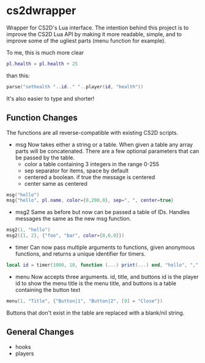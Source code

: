 # cs2dwrapper
Wrapper for CS2D's Lua interface.
The intention behind this project is to improve the CS2D Lua API by making it
more readable, simple, and to improve some of the ugliest parts (menu function
for example).

To me, this is much more clear
```Lua
pl.health = pl.health + 25
```
than this:
```Lua
parse("sethealth "..id.." "..player(id, "health"))
```

It's also easier to type and shorter!

## Function Changes
The functions are all reverse-compatible with existing CS2D scripts.
* msg
	Now takes either a string or a table. When given a table any array
    parts will be concatenated. There are a few optional parameters that can be
    passed by the table.
	* color		a table containing 3 integers in the range 0-255
	* sep		separator for items, space by default
	* centered	a boolean. if true the message is centered
	* center	same as centered
```Lua
msg("hello")
msg{"hello", pl.name, color={0,200,0}, sep=", ", center=true}
```

* msg2
	Same as before but now can be passed a table of IDs. Handles messages
    the same as the new msg function.
```Lua
msg2(1, "hello")
msg2({1, 2}, {"foo", "bar", color={0,0,0}})
```

* timer
	Can now pass multiple arguments to functions, given anonymous
    functions, and returns a unique identifier for timers.
```Lua
local id = timer(1000, 10, function (...) print(...) end, "hello", ",", "world")
```
* menu
	Now accepts three arguments. id, title, and buttons
	id is the player id to show the menu
	title is the menu title, and buttons is a table containing the button
	text
```Lua
menu(1, "Title", {"Button|1", "Button|2", [9] = "Close"})
```
Buttons that don't exist in the table are replaced with a blank/nil string.

## General Changes
* hooks
* players
